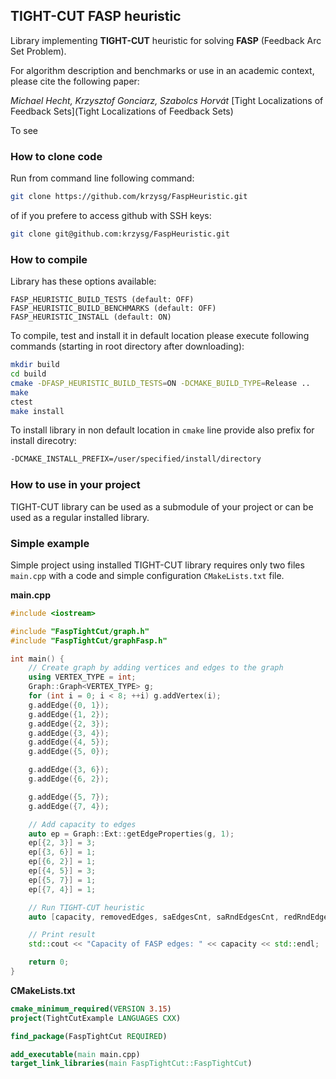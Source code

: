 ## TIGHT-CUT FASP heuristic

Library implementing **TIGHT-CUT** heuristic for solving **FASP** (Feedback Arc Set Problem).

For algorithm description and benchmarks or use in an academic context, please cite the following paper:

_Michael Hecht, Krzysztof Gonciarz, Szabolcs Horvát_ [Tight Localizations of Feedback Sets](Tight Localizations of Feedback Sets)

To see 
### How to clone code
Run from command line following command:
```bash
git clone https://github.com/krzysg/FaspHeuristic.git
```

of if you prefere to access github with SSH keys:
```bash
git clone git@github.com:krzysg/FaspHeuristic.git
```

### How to compile
Library has these options available:
```
FASP_HEURISTIC_BUILD_TESTS (default: OFF)
FASP_HEURISTIC_BUILD_BENCHMARKS (default: OFF)
FASP_HEURISTIC_INSTALL (default: ON)
```

To compile, test and install it in default location please execute following commands (starting in root directory after downloading):
```bash
mkdir build
cd build
cmake -DFASP_HEURISTIC_BUILD_TESTS=ON -DCMAKE_BUILD_TYPE=Release ..
make
ctest
make install
```

To install library in non default location in `cmake` line provide also prefix for install direcotry:
```bash
-DCMAKE_INSTALL_PREFIX=/user/specified/install/directory
```

### How to use in your project
TIGHT-CUT library can be used as a submodule of your project or can be used as a regular installed library.

### Simple example
Simple project using installed TIGHT-CUT library requires only two files `main.cpp` with a code and simple configuration `CMakeLists.txt` file.

**main.cpp**
```c++
#include <iostream>

#include "FaspTightCut/graph.h"
#include "FaspTightCut/graphFasp.h"

int main() {
    // Create graph by adding vertices and edges to the graph
    using VERTEX_TYPE = int;
    Graph::Graph<VERTEX_TYPE> g;
    for (int i = 0; i < 8; ++i) g.addVertex(i);
    g.addEdge({0, 1});
    g.addEdge({1, 2});
    g.addEdge({2, 3});
    g.addEdge({3, 4});
    g.addEdge({4, 5});
    g.addEdge({5, 0});

    g.addEdge({3, 6});
    g.addEdge({6, 2});

    g.addEdge({5, 7});
    g.addEdge({7, 4});

    // Add capacity to edges
    auto ep = Graph::Ext::getEdgeProperties(g, 1);
    ep[{2, 3}] = 3;
    ep[{3, 6}] = 1;
    ep[{6, 2}] = 1;
    ep[{4, 5}] = 3;
    ep[{5, 7}] = 1;
    ep[{7, 4}] = 1;

    // Run TIGHT-CUT heuristic
    auto [capacity, removedEdges, saEdgesCnt, saRndEdgesCnt, redRndEdgesCnt] = Graph::Fasp::tightCut<true, true, VERTEX_TYPE, int>(g, ep);

    // Print result
    std::cout << "Capacity of FASP edges: " << capacity << std::endl;

    return 0;
}
```

**CMakeLists.txt**
```cmake
cmake_minimum_required(VERSION 3.15)
project(TightCutExample LANGUAGES CXX)

find_package(FaspTightCut REQUIRED)

add_executable(main main.cpp)
target_link_libraries(main FaspTightCut::FaspTightCut)
```

